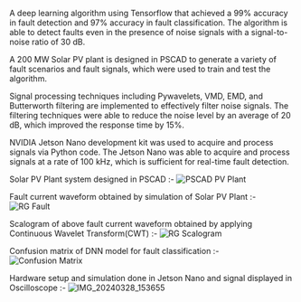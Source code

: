 A deep learning algorithm using Tensorflow that achieved a 99% accuracy in fault detection and 97% accuracy in fault classification.
The algorithm is able to detect faults even in the presence of noise signals with a signal-to-noise ratio of 30 dB. 

A 200 MW Solar PV plant is designed in PSCAD to generate a variety of fault scenarios and fault signals, which were used to train and test the algorithm. 

Signal processing techniques including Pywavelets, VMD, EMD, and Butterworth filtering are implemented to effectively filter noise signals.
The filtering techniques were able to reduce the noise level by an average of 20 dB, which improved the response time by 15%. 

NVIDIA Jetson Nano development kit was used to acquire and process signals via Python code.
The Jetson Nano was able to acquire and process signals at a rate of 100 kHz, which is sufficient for real-time fault detection. 

Solar PV Plant system designed in PSCAD :-
![PSCAD PV Plant](https://github.com/Gourav716/Fault-Classification-and-Detection-in-AC-Microgrids/assets/58388637/56e8a176-ab59-4ed3-83fe-088b2a938384)


Fault current waveform obtained by simulation of Solar PV Plant :-
![RG Fault](https://github.com/Gourav716/Fault-Classification-and-Detection-in-AC-Microgrids/assets/58388637/b982f35a-5792-456b-9488-f6f169f87c14)


Scalogram of above fault current waveform obtained by applying Continuous Wavelet Transform(CWT) :-
![RG Scalogram](https://github.com/Gourav716/Fault-Classification-and-Detection-in-AC-Microgrids/assets/58388637/933b527e-2712-40b8-934e-c7afebd7ae63)


Confusion matrix of DNN model for fault classification :-
![Confusion Matrix](https://github.com/Gourav716/Fault-Classification-and-Detection-in-AC-Microgrids/assets/58388637/8de8762e-daab-4379-86f4-f0283e0a28ef)


Hardware setup and simulation done in Jetson Nano and signal displayed in Oscilloscope :-
![IMG_20240328_153655](https://github.com/Gourav716/Fault-Classification-and-Detection-in-AC-Microgrids/assets/58388637/21c8fed1-56c2-4ee6-9125-277e41d9f23a)
